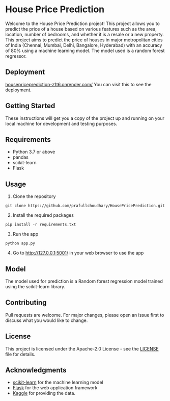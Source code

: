 # House Price Prediction

Welcome to the House Price Prediction project! This project allows you to predict the price of a house based on various features such as the area, location, number of bedrooms, and whether it is a resale or a new property. This project aims to predict the price of houses in major metropolitan cities of India (Chennai, Mumbai, Delhi, Bangalore, Hyderabad) with an accuracy of 80% using a machine learning model. The model used is a random forest regressor.

## Deployment 
[housepriceprediction-z1t6.onrender.com/](https://housepriceprediction-z1t6.onrender.com/)
You can visit this to see the deployment.


## Getting Started
These instructions will get you a copy of the project up and running on your local machine for development and testing purposes.

## Requirements
- Python 3.7 or above
- pandas
- scikit-learn
- Flask

## Usage

1. Clone the repository

```
git clone https://github.com/prafullchoudhary/HousePricePrediction.git
```

2. Install the required packages

```
pip install -r requirements.txt
```

3. Run the app

```
python app.py
```

4. Go to http://127.0.0.1:5001/ in your web browser to use the app


## Model

The model used for prediction is a Random forest regression model trained using the scikit-learn library.

## Contributing

Pull requests are welcome. For major changes, please open an issue first to discuss what you would like to change.

## License

This project is licensed under the Apache-2.0 License - see the [LICENSE](LICENSE) file for details.

## Acknowledgments

- [scikit-learn](https://scikit-learn.org/) for the machine learning model
- [Flask](https://flask.palletsprojects.com/) for the web application framework
- [Kaggle](https://www.kaggle.com/datasets/ruchi798/housing-prices-in-metropolitan-areas-of-india) for providing the data.

